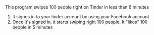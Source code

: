 This program swipes 100 people right on Tinder in less than 6 minutes 

1. It signes in to your tinder account by using your Facebook account
2. Once it's signed in, it starts swiping right 100 people. It "likes" 100 people in 5 minutes
